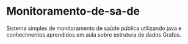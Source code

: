 # Monitoramento-de-sa-de
Sistema simples de monitoramento de saúde pública utilizando java e conhecimentos aprendidos em aula sobre estrutura de dados Grafos.
